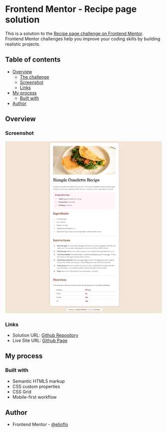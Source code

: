 # Frontend Mentor - Recipe page solution

This is a solution to the [Recipe page challenge on Frontend Mentor](https://www.frontendmentor.io/challenges/recipe-page-KiTsR8QQKm). Frontend Mentor challenges help you improve your coding skills by building realistic projects.

## Table of contents

- [Overview](#overview)
  - [The challenge](#the-challenge)
  - [Screenshot](#screenshot)
  - [Links](#links)
- [My process](#my-process)
  - [Built with](#built-with)
- [Author](#author)

## Overview

### Screenshot

![](./screenshot.png)

### Links

- Solution URL: [Github Repository](https://github.com/elioflo/recipe-page-main)
- Live Site URL: [Github Page](https://elioflo.github.io/recipe-page-main/)

## My process

### Built with

- Semantic HTML5 markup
- CSS custom properties
- CSS Grid
- Mobile-first workflow

## Author

- Frontend Mentor - [@elioflo](https://www.frontendmentor.io/profile/elioflo)
